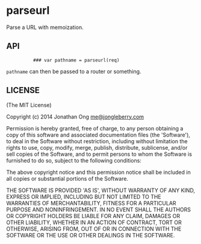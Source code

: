 # parseurl

Parse a URL with memoization.

## API
              ### var pathname = parseurl(req)

`pathname` can then be passed to a router or something.

## LICENSE

(The MIT License)

Copyright (c) 2014 Jonathan Ong <me@jongleberry.com>

Permission is hereby granted, free of charge, to any person obtaining
a copy of this software and associated documentation files (the
'Software'), to deal in the Software without restriction, including
                without limitation the rights to use, copy, modify, merge, publish,
distribute, sublicense, and/or sell copies of the Software, and to
permit persons to whom the Software is furnished to do so, subject to
the following conditions:

The above copyright notice and this permission notice shall be
				included in all copies or substantial portions of the Software.

THE SOFTWARE IS PROVIDED 'AS IS', WITHOUT WARRANTY OF ANY KIND,
EXPRESS OR IMPLIED, INCLUDING BUT NOT LIMITED TO THE WARRANTIES OF
MERCHANTABILITY, FITNESS FOR A PARTICULAR PURPOSE AND NONINFRINGEMENT.
IN NO EVENT SHALL THE AUTHORS OR COPYRIGHT HOLDERS BE LIABLE FOR ANY
CLAIM, DAMAGES OR OTHER LIABILITY, WHETHER IN AN ACTION OF CONTRACT,
TORT OR OTHERWISE, ARISING FROM, OUT OF OR IN CONNECTION WITH THE
SOFTWARE OR THE USE OR OTHER DEALINGS IN THE SOFTWARE.